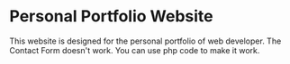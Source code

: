 # Personal Portfolio Website
  This website is designed for the personal portfolio of web developer. The Contact Form doesn't work. You can use php code to make it work. 